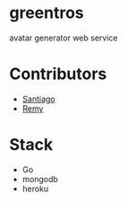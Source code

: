 greentros
==============

avatar generator web service

Contributors
=============

* [Santiago](https://github.com/santiaago)
* [Remy](https://github.com/rjourde)


Stack
======

* Go
* mongodb
* heroku



